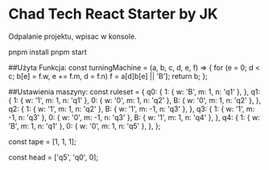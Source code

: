 # Chad Tech React Starter by JK

Odpalanie projektu, wpisac w konsole.

pnpm install
pnpm start

##Użyta Funkcja:
const turningMachine = (a, b, c, d, e, f) => {
for (e = 0; d < c; b[e] = f.w, e += f.m, d = f.n) f = a[d]b[e] || 'B'];
return b;
};

##Ustawienia maszyny:
const ruleset = {
q0: {
1: { w: 'B', m: 1, n: 'q1' },
},
q1: {
1: { w: '1', m: 1, n: 'q1' },
0: { w: '0', m: 1, n: 'q2' },
B: { w: '0', m: 1, n: 'q2' },
},
q2: {
1: { w: '1', m: 1, n: 'q2' },
B: { w: '1', m: -1, n: 'q3' },
},
q3: {
1: { w: '1', m: -1, n: 'q3' },
0: { w: '0', m: -1, n: 'q3' },
B: { w: '1', m: 1, n: 'q4' },
},
q4: {
1: { w: 'B', m: 1, n: 'q1' },
0: { w: '0', m: 1, n: 'q5' },
},
};

const tape = [1, 1, 1];

const head = ['q5', 'q0', 0];
